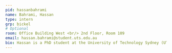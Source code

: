 ```yaml
---
pid: hassanbahrami
name: Bahrami, Hassan
type: intern
grp: bickel
# Optional
room: Office Building West <br/> 2nd Floor, Room 109
email: hassan.bahrami@student.uts.edu.au
bio: Hassan is a PhD student at the University of Technology Sydney (UTS), and is currently visiting ISTA. His research interests are physically-based simulation, geometry processing, and digital fabrication.
---
```

